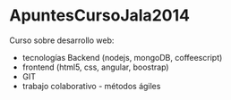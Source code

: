 ApuntesCursoJala2014
====================

Curso sobre desarrollo web:
  - tecnologías Backend (nodejs, mongoDB, coffeescript)
  - frontend (html5, css, angular, boostrap)
  - GIT
  - trabajo colaborativo - métodos ágiles
